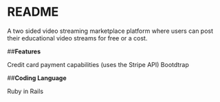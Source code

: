 # README

A two sided video streaming marketplace platform where users can post their educational video streams for free or a cost.

##**Features**

  Credit card payment capabilities (uses the Stripe API)
  Bootdtrap

##**Coding Language**

  Ruby in Rails
 

